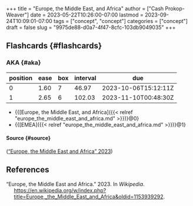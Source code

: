 +++
title = "Europe, the Middle East, and Africa"
author = ["Cash Prokop-Weaver"]
date = 2023-05-22T10:26:00-07:00
lastmod = 2023-09-24T10:09:01-07:00
tags = ["concept", "concept"]
categories = ["concept"]
draft = false
slug = "9975de88-d0a7-4f47-8cfc-103db9049035"
+++

## Flashcards {#flashcards}


### AKA {#aka}

| position | ease | box | interval | due                  |
|----------|------|-----|----------|----------------------|
| 0        | 1.60 | 7   | 46.97    | 2023-10-06T15:12:11Z |
| 1        | 2.65 | 6   | 102.03   | 2023-11-10T00:48:30Z |

-   {{[Europe, the Middle East, and Africa]({{< relref "europe_the_middle_east_and_africa.md" >}})}@0}
-   {{[EMEA]({{< relref "europe_the_middle_east_and_africa.md" >}})}@1}


#### Source {#source}

(<a href="#citeproc_bib_item_1">“Europe, the Middle East and Africa” 2023</a>)

## References

<style>.csl-entry{text-indent: -1.5em; margin-left: 1.5em;}</style><div class="csl-bib-body">
  <div class="csl-entry"><a id="citeproc_bib_item_1"></a>“Europe, the Middle East and Africa.” 2023. In <i>Wikipedia</i>. <a href="https://en.wikipedia.org/w/index.php?title=Europe,_the_Middle_East_and_Africa&oldid=1153939292">https://en.wikipedia.org/w/index.php?title=Europe,_the_Middle_East_and_Africa&#38;oldid=1153939292</a>.</div>
</div>
